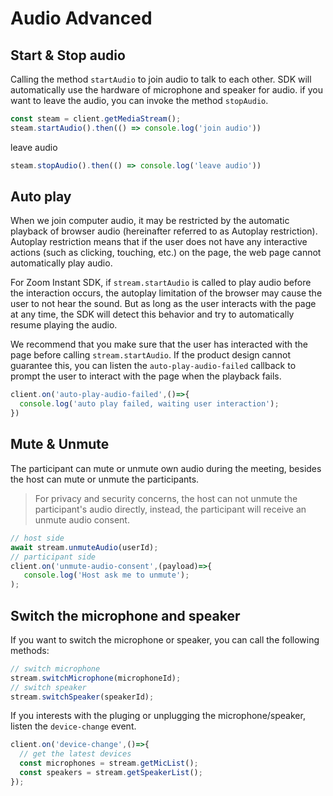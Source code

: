 # Audio Advanced

## Start & Stop audio

Calling the method `startAudio` to join audio to talk to each other. SDK will automatically use the hardware of microphone and speaker for audio. if you want to leave the audio, you can invoke the method `stopAudio`.

```js
const steam = client.getMediaStream();
steam.startAudio().then(() => console.log('join audio'))
```

leave audio

```js
steam.stopAudio().then(() => console.log('leave audio'))
```

## Auto play
When we join computer audio, it may be restricted by the automatic playback of browser audio (hereinafter referred to as Autoplay restriction). Autoplay restriction means that if the user does not have any interactive actions (such as clicking, touching, etc.) on the page, the web page cannot automatically play audio.

For Zoom Instant SDK, if `stream.startAudio` is called to play audio before the interaction occurs, the autoplay limitation of the browser may cause the user to not hear the sound. But as long as the user interacts with the page at any time, the SDK will detect this behavior and try to automatically resume playing the audio.

We recommend that you make sure that the user has interacted with the page before calling `stream.startAudio`. If the product design cannot guarantee this, you can listen the `auto-play-audio-failed` callback to prompt the user to interact with the page when the playback fails.

```javascript
client.on('auto-play-audio-failed',()=>{
  console.log('auto play failed, waiting user interaction');
})
```

## Mute & Unmute
The participant can mute or unmute own audio during the meeting, besides the host can mute or unmute the participants.

> For privacy and security concerns, the host can not unmute the participant's audio directly, instead, the participant will receive an unmute audio consent.

```javascript
// host side
await stream.unmuteAudio(userId);
// participant side
client.on('unmute-audio-consent',(payload)=>{
   console.log('Host ask me to unmute');
);
```

 ## Switch the microphone and speaker
 If you want to switch the microphone or speaker, you can call the following methods:
 ```javascript
 // switch microphone
 stream.switchMicrophone(microphoneId);
 // switch speaker
 stream.switchSpeaker(speakerId);
 ```

 If you interests with the pluging or unplugging the microphone/speaker, listen the `device-change` event.
 ```javascript
 client.on('device-change',()=>{
   // get the latest devices
   const microphones = stream.getMicList();
   const speakers = stream.getSpeakerList();
 });
 ```
